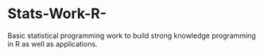 # Stats-Work-R-

Basic statistical programming work to build strong knowledge programming in R as well as applications. 
